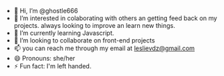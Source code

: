 - 👋 Hi, I’m @ghostle666
- 👀 I’m interested in colaborating with others an getting feed back on my projects. always looking to improve an learn new things.
- 🌱 I’m currently learning Javascript.
- 💞️ I’m looking to collaborate on front-end projects 
- 📫 you can reach me through my email at leslievdz@gmail.com
- 😄 Pronouns: she/her
- ⚡ Fun fact: I'm  left handed.

<!---
ghostle666/ghostle666 is a ✨ special ✨ repository because its `README.md` (this file) appears on your GitHub profile.
You can click the Preview link to take a look at your changes.
--->
